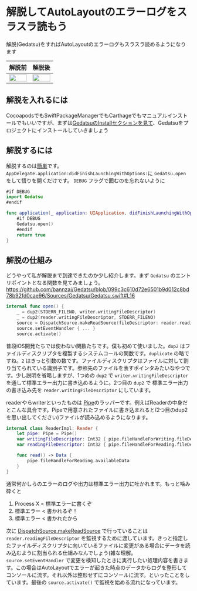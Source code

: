 # 解脱してAutoLayoutのエラーログをスラスラ読もう
解脱(Gedatsu)をすればAutoLayoutのエラーログもスラスラ読めるようになります

| 解脱前 | 解脱後 |
| ---- | ---- |
|  <img width="100%" src="https://github.com/bannzai/Gedatsu/blob/master/docs/autolayout.png" />  |  <img width="100%" src="https://github.com/bannzai/Gedatsu/blob/master/docs/gedatsu.png" />  |


## 解脱を入れるには
CocoapodsでもSwiftPackageManagerでもCarthageでもマニュアルインストールでもいいですが、まずは[GedatsuのInstallセクションを見て](https://github.com/bannzai/gedatsu#install)、Gedatsuをプロジェクトにインストールしていきましょう

## 解脱するには
解脱するのは[簡単](https://github.com/bannzai/gedatsu#usage)です。`AppDelegate.application:didFinishLaunchingWithOptions:`に `Gedatsu.open` をして悟りを開くだけです。 `DEBUG` フラグで囲むのを忘れないように

```swift
#if DEBUG
import Gedatsu
#endif

func application(_ application: UIApplication, didFinishLaunchingWithOptions launchOptions: [UIApplication.LaunchOptionsKey: Any]?) -> Bool {
    #if DEBUG
    Gedatsu.open()
    #endif
    return true
}
```

## 解脱の仕組み
どうやって私が解脱まで到達できたのか少し紹介します。まず `Gedatsu` のエントリポイントとなる関数を見てみましょう。  
https://github.com/bannzai/Gedatsu/blob/099c3c610d72e6501b9d012c8bd78b92fd0cae96/Sources/Gedatsu/Gedatsu.swift#L16  

```swift
internal func open() {
    _ = dup2(STDERR_FILENO, writer.writingFileDescriptor)
    _ = dup2(reader.writingFileDescriptor, STDERR_FILENO)
    source = DispatchSource.makeReadSource(fileDescriptor: reader.readingFileDescriptor, queue: .init(label: "com.bannzai.gedatsu"))
    source.setEventHandler { ... }
    source.activate()
```
普段iOS開発たちでは使わない関数たちです。僕も初めて使いました。`dup2` はファイルディスクリプタを複製するシステムコールの関数です。`duplicate` の略ですね。`2` はきっと引数の数です。ファイルディスクリプタはファイルに対して割り当てられている識別子です。参照先のファイルを表すポインタみたいなやつです。少し説明を省略しますが、1つめの `dup2` で `writer.writingFileDescriptor` を通して標準エラー出力に書き込めるように。2つ目の `dup2` で 標準エラー出力の書き込み先を `reader.writingFileDescriptor` にしています。

readerやらwriterといったものは [Pipe](https://developer.apple.com/documentation/foundation/pipe)のラッパーです。例えばReaderの中身だとこんな具合です。Pipeで用意されたファイルに書き込まれると(2つ目のdup2を思い出してください)ファイルが読み込めるようになります。
```swift
internal class ReaderImpl: Reader {
    let pipe: Pipe = Pipe()
    var writingFileDescriptor: Int32 { pipe.fileHandleForWriting.fileDescriptor }
    var readingFileDescriptor: Int32 { pipe.fileHandleForReading.fileDescriptor }

    func read() -> Data {
        pipe.fileHandleForReading.availableData
    }
}
```

通常何かしらのエラーのログや出力は標準エラー出力に吐かれます。もっと噛み砕くと 
1. Process X < 標準エラーに書くぞ
1. 標準エラー < 書かれるぞ！  
1. 標準エラー < 書かれたから

次に [DispatchSource.makeReadSource](https://developer.apple.com/documentation/dispatch/dispatchsource/2300104-makereadsource) で行っていることは `reader.readingFileDescriptor` を監視するために渡しています。きっと指定したファイルディスクリプタに向いているファイルに変更がある場合にデータを読み込むように割当られる仕組みなんでしょう(雑な理解。`source.setEventHandler` で変更を検知したときに実行したい処理内容を書きます。この場合はAutoLayoutでエラーが起きた時点のデータからログを整形してコンソールに流す。それ以外は整形せずにコンソールに流す。といったことをしています。最後の `source.activate()` で監視を始める流れになっています。


